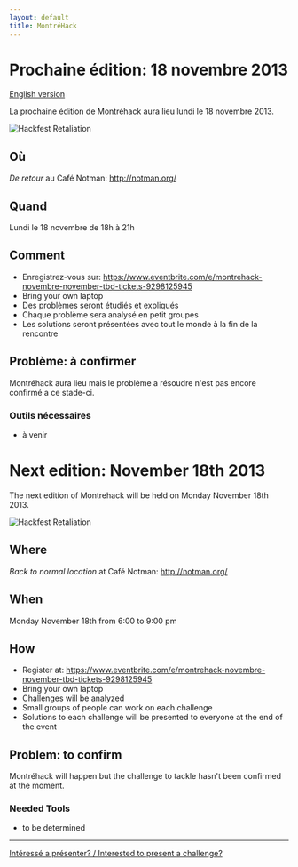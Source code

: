 ```yaml
---
layout: default
title: MontréHack
---
```


# Prochaine édition: 18 novembre 2013
[English version](#english)

La prochaine édition de Montréhack aura lieu lundi le 18 novembre 2013.

![Hackfest Retaliation](http://i.imgur.com/osh3Gks.png)

## Où
_De retour_ au Café Notman: http://notman.org/

## Quand
Lundi le 18 novembre de 18h à 21h


## Comment
* Enregistrez-vous sur: https://www.eventbrite.com/e/montrehack-novembre-november-tbd-tickets-9298125945
* Bring your own laptop
* Des problèmes seront étudiés et expliqués
* Chaque problème sera analysé en petit groupes
* Les solutions seront présentées avec tout le monde à la fin de la rencontre

## Problème: à confirmer

Montréhack aura lieu mais le problème a résoudre n'est pas encore
confirmé a ce stade-ci.

### Outils nécessaires
* à venir

<a id="english"></a>
# Next edition: November 18th 2013

The next edition of Montrehack will be held on Monday November 18th 2013.

![Hackfest Retaliation](http://i.imgur.com/osh3Gks.png)

## Where
_Back to normal location_ at Café Notman: http://notman.org/

## When
Monday November 18th from 6:00 to 9:00 pm

## How
* Register at: https://www.eventbrite.com/e/montrehack-novembre-november-tbd-tickets-9298125945
* Bring your own laptop
* Challenges will be analyzed
* Small groups of people can work on each challenge
* Solutions to each challenge will be presented to everyone at the end of the event

## Problem: to confirm

Montréhack will happen but the challenge to tackle hasn't been confirmed at
the moment.

### Needed Tools
* to be determined

<hr/>

[Intéressé a présenter? / Interested to present a challenge?](https://github.com/montrehack/montrehack.github.com/wiki/Present-at-Montrehack)
